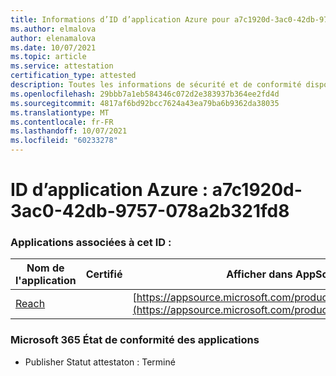 ```yaml
---
title: Informations d’ID d’application Azure pour a7c1920d-3ac0-42db-9757-078a2b321fd8
ms.author: elmalova
author: elenamalova
ms.date: 10/07/2021
ms.topic: article
ms.service: attestation
certification_type: attested
description: Toutes les informations de sécurité et de conformité disponibles pour a7c1920d-3ac0-42db-9757-078a2b321fd8.
ms.openlocfilehash: 29bbb7a1eb584346c072d2e383937b364ee2fd4d
ms.sourcegitcommit: 4817af6bd92bcc7624a43ea79ba6b9362da38035
ms.translationtype: MT
ms.contentlocale: fr-FR
ms.lasthandoff: 10/07/2021
ms.locfileid: "60233278"
---
```

# <a name="azure-app-id-a7c1920d-3ac0-42db-9757-078a2b321fd8"></a>ID d’application Azure : a7c1920d-3ac0-42db-9757-078a2b321fd8


### <a name="apps-associated-with-this-id"></a>Applications associées à cet ID :
| **Nom de l'application** | **Certifié** | **Afficher dans AppSource** |
|--------------|---------------|-----------------------|
| [Reach](https://docs.microsoft.com/microsoft-365-app-certification/forward/WA200002045) |  | [https://appsource.microsoft.com/product/office/WA200002045](https://appsource.microsoft.com/product/office/WA200002045) |

### <a name="microsoft-365-app-compliance-status"></a>Microsoft 365 État de conformité des applications
- Publisher Statut attestaton : Terminé
